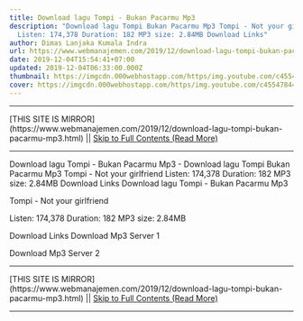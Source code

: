 ```yaml
---
title: Download lagu Tompi - Bukan Pacarmu Mp3
description: "Download lagu Tompi Bukan Pacarmu Mp3 Tompi - Not your girlfriend
  Listen: 174,378 Duration: 182 MP3 size: 2.84MB Download Links"
author: Dimas Lanjaka Kumala Indra
url: https://www.webmanajemen.com/2019/12/download-lagu-tompi-bukan-pacarmu-mp3.html
date: 2019-12-04T15:54:41+07:00
updated: 2019-12-04T06:33:00.000Z
thumbnail: https://imgcdn.000webhostapp.com/https/img.youtube.com/c455478444e7247aa55281873578e555.jpeg
cover: https://imgcdn.000webhostapp.com/https/img.youtube.com/c455478444e7247aa55281873578e555.jpeg
---
```


<hr/> [THIS SITE IS MIRROR](https://www.webmanajemen.com/2019/12/download-lagu-tompi-bukan-pacarmu-mp3.html) || <a href="https://www.webmanajemen.com/2019/12/download-lagu-tompi-bukan-pacarmu-mp3.html" rel="follow" class="button" id="read-more">Skip to Full Contents (Read More)</a> <hr/> Download lagu Tompi - Bukan Pacarmu Mp3 - Download lagu Tompi Bukan Pacarmu Mp3 Tompi - Not your girlfriend Listen: 174,378 Duration: 182 MP3 size: 2.84MB Download Links Download lagu Tompi - Bukan Pacarmu Mp3

  Tompi - Not your girlfriend 

  Listen: 174,378 
  Duration: 182 
  MP3 size: 2.84MB 

  Download Links 
  Download Mp3 Server 1 

  Download Mp3 Server 2 
  <hr/> [THIS SITE IS MIRROR](https://www.webmanajemen.com/2019/12/download-lagu-tompi-bukan-pacarmu-mp3.html) || <a href="https://www.webmanajemen.com/2019/12/download-lagu-tompi-bukan-pacarmu-mp3.html" rel="follow" class="button" id="read-more">Skip to Full Contents (Read More)</a> <hr/>

<script>
    if (location.host.includes('dimaslanjaka12')) {
      location.replace('https://www.webmanajemen.com/2019/12/download-lagu-tompi-bukan-pacarmu-mp3.html');
    }
  </script>
